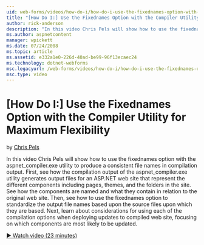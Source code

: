 ```yaml
---
uid: web-forms/videos/how-do-i/how-do-i-use-the-fixednames-option-with-the-compiler-utility-for-maximum-flexibility
title: "[How Do I:] Use the Fixednames Option with the Compiler Utility for Maximum Flexibility | Microsoft Docs"
author: rick-anderson
description: "In this video Chris Pels will show how to use the fixednames option with the aspnet_compiler.exe utility to produce a consistent file names in compilation ou..."
ms.author: aspnetcontent
manager: wpickett
ms.date: 07/24/2008
ms.topic: article
ms.assetid: e332a1e0-226d-40ad-be99-96f13ecaec24
ms.technology: dotnet-webforms
msc.legacyurl: /web-forms/videos/how-do-i/how-do-i-use-the-fixednames-option-with-the-compiler-utility-for-maximum-flexibility
msc.type: video
---
```

[How Do I:] Use the Fixednames Option with the Compiler Utility for Maximum Flexibility
====================
by [Chris Pels](https://twitter.com/chrispels)

In this video Chris Pels will show how to use the fixednames option with the aspnet\_compiler.exe utility to produce a consistent file names in compilation output. First, see how the compilation output of the aspnet\_compiler.exe utility generates output files for an ASP.NET web site that represent the different components including pages, themes, and the folders in the site. See how the components are named and what they contain in relation to the original web site. Then, see how to use the fixednames option to standardize the output file names based upon the source files upon which they are based. Next, learn about considerations for using each of the compilation options when deploying updates to compiled web site, focusing on which components are most likely to be updated.

[&#9654; Watch video (23 minutes)](https://channel9.msdn.com/Blogs/ASP-NET-Site-Videos/how-do-i-use-the-fixednames-option-with-the-compiler-utility-for-maximum-flexibility)
